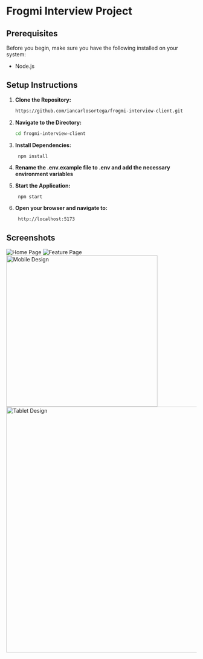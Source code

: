 # Frogmi Interview Project

## Prerequisites

Before you begin, make sure you have the following installed on your system:

- Node.js

## Setup Instructions

1. **Clone the Repository:**

   ```bash
   https://github.com/iancarlosortega/frogmi-interview-client.git
    ```
 
2. **Navigate to the Directory:**

   ```bash
   cd frogmi-interview-client
   ```

3. **Install Dependencies:**

   ```bash
    npm install
    ```

4. **Rename the .env.example file to .env and add the necessary environment variables**

5. **Start the Application:**

   ```
    npm start
    ```

6. **Open your browser and navigate to:**

   ```
    http://localhost:5173
    ```

## Screenshots
<img src="./screenshots/home-page.png" alt="Home Page">
<img src="./screenshots/feature-page.png" alt="Feature Page">
<img src="./screenshots/mobile.png" alt="Mobile Design" width="400">
<img src="./screenshots/tablet.png" alt="Tablet Design" width="650">

  
